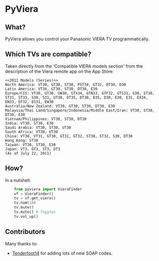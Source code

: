 # PyViera

## What?
PyViera allows you control your Panasonic VIERA TV programmatically.

## Which TVs are compatible?
Taken directly from the 'Compatible VIERA models section' from the description of the Viera remote app on the App Store:

    <<2011 Models (Series)>>
    North America: VT30, GT30, ST30, PST34, GT31, DT30, D30
    Latin America: VT30, GT30, ST30, DT30, E30
    Europe/CIS: VT30, GT30, GW30, GTX34, GTN33, GTF32, GTS31, G30, ST30, ST31, ST33, S30, S31, UT30, DT35, DT30, D35, D30, E30, E31, EX34, EN33, EF32, ES31, EW30
    Australia/New Zealand: VT30, GT30, ST30, DT30, E30
    Malaysia/Thai Land/Singapore/Indonesia/Middle East/Iran: VT30, ST30, DT30, E30
    Vietnam/Philippines: VT30, ST30, DT30
    India: VT30, ST30, E30
    Saudi Arabia: VT30, ST30, UT30
    South Africa: VT30, UT30
    China: VT30, VT31, GT30, GT31, GT32, ST30, ST32, S30, DT30
    Hong Kong: ST30
    Taiwan: VT30, ST30, E30
    Japan: VT3, GT3, ST3, DT3
    (As of July 22, 2011)

## How?
In a nutshell:

```python
    from pyviera import VieraFinder
    vf = VieraFinder()
    tv = vf.get_viera()
    tv.num(18)
    tv.mute()
    tv.mute() # Toggles
    tv.vol_up()
```

## Contributors
Many thanks to:
 - [Tenderfoot14](https://github.com/Tenderfoot14) for adding lots of new SOAP codes.
